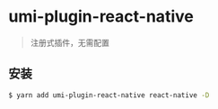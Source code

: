 # umi-plugin-react-native

> 注册式插件，无需配置

## 安装

```sh
$ yarn add umi-plugin-react-native react-native -D
```
